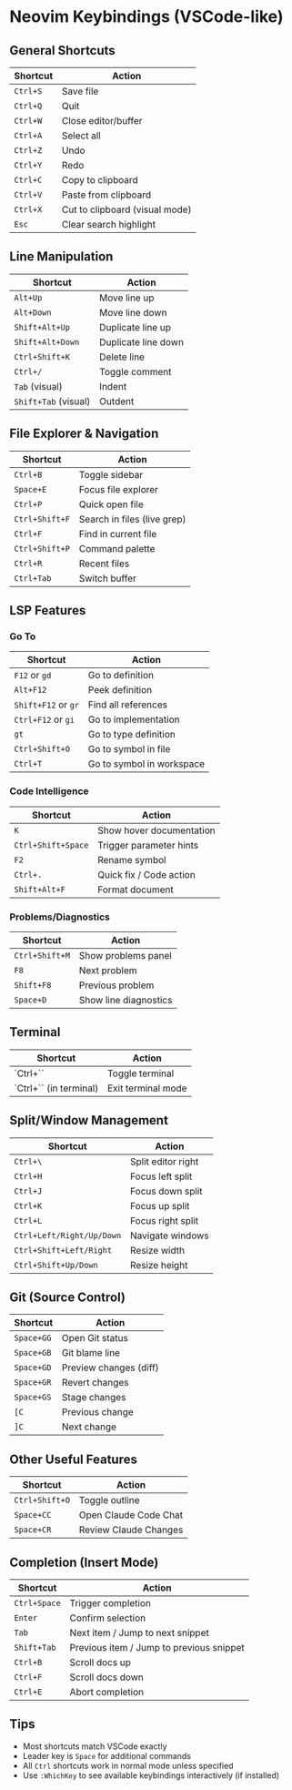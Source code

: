 # Neovim Keybindings (VSCode-like)

## General Shortcuts

| Shortcut | Action |
|----------|--------|
| `Ctrl+S` | Save file |
| `Ctrl+Q` | Quit |
| `Ctrl+W` | Close editor/buffer |
| `Ctrl+A` | Select all |
| `Ctrl+Z` | Undo |
| `Ctrl+Y` | Redo |
| `Ctrl+C` | Copy to clipboard |
| `Ctrl+V` | Paste from clipboard |
| `Ctrl+X` | Cut to clipboard (visual mode) |
| `Esc` | Clear search highlight |

## Line Manipulation

| Shortcut | Action |
|----------|--------|
| `Alt+Up` | Move line up |
| `Alt+Down` | Move line down |
| `Shift+Alt+Up` | Duplicate line up |
| `Shift+Alt+Down` | Duplicate line down |
| `Ctrl+Shift+K` | Delete line |
| `Ctrl+/` | Toggle comment |
| `Tab` (visual) | Indent |
| `Shift+Tab` (visual) | Outdent |

## File Explorer & Navigation

| Shortcut | Action |
|----------|--------|
| `Ctrl+B` | Toggle sidebar |
| `Space+E` | Focus file explorer |
| `Ctrl+P` | Quick open file |
| `Ctrl+Shift+F` | Search in files (live grep) |
| `Ctrl+F` | Find in current file |
| `Ctrl+Shift+P` | Command palette |
| `Ctrl+R` | Recent files |
| `Ctrl+Tab` | Switch buffer |

## LSP Features

### Go To

| Shortcut | Action |
|----------|--------|
| `F12` or `gd` | Go to definition |
| `Alt+F12` | Peek definition |
| `Shift+F12` or `gr` | Find all references |
| `Ctrl+F12` or `gi` | Go to implementation |
| `gt` | Go to type definition |
| `Ctrl+Shift+O` | Go to symbol in file |
| `Ctrl+T` | Go to symbol in workspace |

### Code Intelligence

| Shortcut | Action |
|----------|--------|
| `K` | Show hover documentation |
| `Ctrl+Shift+Space` | Trigger parameter hints |
| `F2` | Rename symbol |
| `Ctrl+.` | Quick fix / Code action |
| `Shift+Alt+F` | Format document |

### Problems/Diagnostics

| Shortcut | Action |
|----------|--------|
| `Ctrl+Shift+M` | Show problems panel |
| `F8` | Next problem |
| `Shift+F8` | Previous problem |
| `Space+D` | Show line diagnostics |

## Terminal

| Shortcut | Action |
|----------|--------|
| `Ctrl+\`` | Toggle terminal |
| `Ctrl+\`` (in terminal) | Exit terminal mode |

## Split/Window Management

| Shortcut | Action |
|----------|--------|
| `Ctrl+\` | Split editor right |
| `Ctrl+H` | Focus left split |
| `Ctrl+J` | Focus down split |
| `Ctrl+K` | Focus up split |
| `Ctrl+L` | Focus right split |
| `Ctrl+Left/Right/Up/Down` | Navigate windows |
| `Ctrl+Shift+Left/Right` | Resize width |
| `Ctrl+Shift+Up/Down` | Resize height |

## Git (Source Control)

| Shortcut | Action |
|----------|--------|
| `Space+GG` | Open Git status |
| `Space+GB` | Git blame line |
| `Space+GD` | Preview changes (diff) |
| `Space+GR` | Revert changes |
| `Space+GS` | Stage changes |
| `[C` | Previous change |
| `]C` | Next change |

## Other Useful Features

| Shortcut | Action |
|----------|--------|
| `Ctrl+Shift+O` | Toggle outline |
| `Space+CC` | Open Claude Code Chat |
| `Space+CR` | Review Claude Changes |

## Completion (Insert Mode)

| Shortcut | Action |
|----------|--------|
| `Ctrl+Space` | Trigger completion |
| `Enter` | Confirm selection |
| `Tab` | Next item / Jump to next snippet |
| `Shift+Tab` | Previous item / Jump to previous snippet |
| `Ctrl+B` | Scroll docs up |
| `Ctrl+F` | Scroll docs down |
| `Ctrl+E` | Abort completion |

## Tips

- Most shortcuts match VSCode exactly
- Leader key is `Space` for additional commands
- All `Ctrl` shortcuts work in normal mode unless specified
- Use `:WhichKey` to see available keybindings interactively (if installed)
